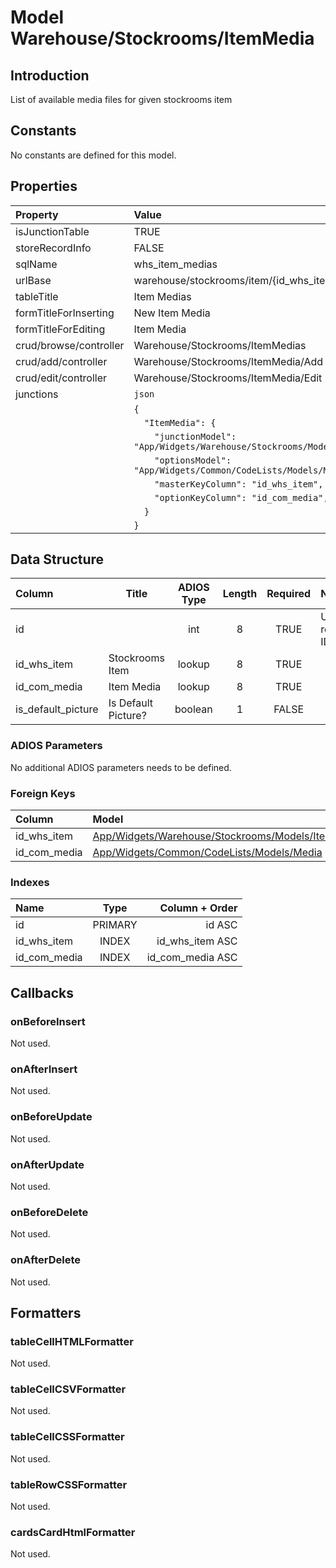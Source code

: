 # Model Warehouse/Stockrooms/ItemMedia

## Introduction

List of available media files for given stockrooms item

## Constants

No constants are defined for this model.

## Properties

| Property               | Value                                                                       |
| :--------------------- | :-------------------------------------------------------------------------- |
| isJunctionTable        | TRUE                                                                        |
| storeRecordInfo        | FALSE                                                                       |
| sqlName                | whs_item_medias                                                             |
| urlBase                | warehouse/stockrooms/item/{id_whs_item}/medias                              |
| tableTitle             | Item Medias                                                                 |
| formTitleForInserting  | New Item Media                                                              |
| formTitleForEditing    | Item Media                                                                  |
| crud/browse/controller | Warehouse/Stockrooms/ItemMedias                                             |
| crud/add/controller    | Warehouse/Stockrooms/ItemMedia/Add                                          |
| crud/edit/controller   | Warehouse/Stockrooms/ItemMedia/Edit                                         |
| junctions              | `json`                                                                      |
|                        | `{`                                                                         |
|                        | `  "ItemMedia": {`                                                          |
|                        | `    "junctionModel": "App/Widgets/Warehouse/Stockrooms/Models/ItemMedia",` |
|                        | `    "optionsModel": "App/Widgets/Common/CodeLists/Models/Media",`          |
|                        | `    "masterKeyColumn": "id_whs_item",`                                     |
|                        | `    "optionKeyColumn": "id_com_media",`                                    |
|                        | `  }`                                                                       |
|                        | `}`                                                                         |

## Data Structure

| Column             | Title               | ADIOS Type | Length | Required | Notes            |
| :----------------- | ------------------- | :--------: | :----: | :------: | :--------------- |
| id                 |                     |    int     |   8    |   TRUE   | Unique record ID |
| id_whs_item        | Stockrooms Item     |   lookup   |   8    |   TRUE   |                  |
| id_com_media       | Item Media          |   lookup   |   8    |   TRUE   |                  |
| is_default_picture | Is Default Picture? |  boolean   |   1    |  FALSE   |                  |

### ADIOS Parameters

No additional ADIOS parameters needs to be defined.

### Foreign Keys

| Column       | Model                                                                                  | Relation | OnUpdate | OnDelete |
| :----------- | :------------------------------------------------------------------------------------- | :------: | -------- | -------- |
| id_whs_item  | [App/Widgets/Warehouse/Stockrooms/Models/Item](./Item.md)                              |   1:N    | Cascade  | Restrict |
| id_com_media | [App/Widgets/Common/CodeLists/Models/Media](../../../Common/CodeLists/Models/Media.md) |   1:N    | Cascade  | Restrict |

### Indexes

| Name         |  Type   |   Column + Order |
| :----------- | :-----: | ---------------: |
| id           | PRIMARY |           id ASC |
| id_whs_item  |  INDEX  |  id_whs_item ASC |
| id_com_media |  INDEX  | id_com_media ASC |

## Callbacks

### onBeforeInsert

Not used.

### onAfterInsert

Not used.

### onBeforeUpdate

Not used.

### onAfterUpdate

Not used.

### onBeforeDelete

Not used.

### onAfterDelete

Not used.

## Formatters

### tableCellHTMLFormatter

Not used.

### tableCellCSVFormatter

Not used.

### tableCellCSSFormatter

Not used.

### tableRowCSSFormatter

Not used.

### cardsCardHtmlFormatter

Not used.
